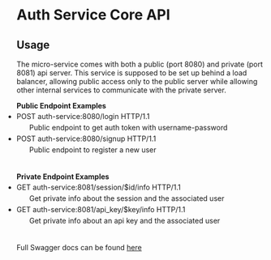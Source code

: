 # Auth Service Core API

## Usage
The micro-service comes with both a public (port 8080) and private (port 8081) api server.
This service is supposed to be set up behind a load balancer, allowing public access only to the public server while allowing other internal services to communicate with the private server.

**Public Endpoint Examples**
<ul style="padding:0; margin:0; margin-top:-10px;">
<li>
    POST auth-service:8080/login HTTP/1.1
    <p style="margin:5px; padding:0; padding-left:20px;">
        Public endpoint to get auth token with username-password
    </p>
</li>
<li>
    POST auth-service:8080/signup HTTP/1.1
    <p style="margin:5px; padding:0; padding-left:20px;">
        Public endpoint to register a new user
    </p>
</li>
</ul>
<br/>

**Private Endpoint Examples**
<ul style="padding:0; margin:0;margin-top:-10px;">
<li>
    GET auth-service:8081/session/$id/info HTTP/1.1
    <p style="margin:5px; padding:0; padding-left:20px;">
        Get private info about the session and the associated user
    </p>
</li>
<li>
    GET auth-service:8081/api_key/$key/info HTTP/1.1
    <p style="margin:5px; padding:0; padding-left:20px;">
        Get private info about an api key and the associated user
    </p>
</li>
</ul>
<br/>


Full Swagger docs can be found [here](#)